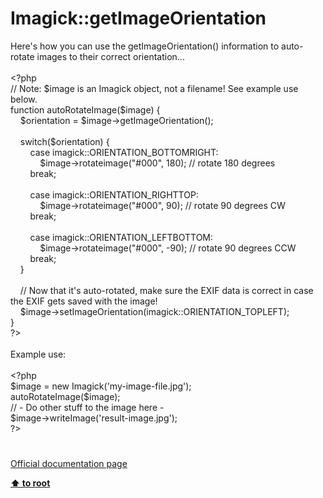 # Imagick::getImageOrientation




<div class="phpcode"><span class="html">
Here&apos;s how you can use the getImageOrientation() information to auto-rotate images to their correct orientation...
<br>
<br><span class="default">&lt;?php
<br></span><span class="comment">// Note: $image is an Imagick object, not a filename! See example use below.
<br></span><span class="keyword">function </span><span class="default">autoRotateImage</span><span class="keyword">(</span><span class="default">$image</span><span class="keyword">) {
<br>&#xA0; &#xA0; </span><span class="default">$orientation </span><span class="keyword">= </span><span class="default">$image</span><span class="keyword">-&gt;</span><span class="default">getImageOrientation</span><span class="keyword">();
<br>
<br>&#xA0; &#xA0; switch(</span><span class="default">$orientation</span><span class="keyword">) {
<br>&#xA0; &#xA0; &#xA0; &#xA0; case </span><span class="default">imagick</span><span class="keyword">::</span><span class="default">ORIENTATION_BOTTOMRIGHT</span><span class="keyword">: 
<br>&#xA0; &#xA0; &#xA0; &#xA0; &#xA0; &#xA0; </span><span class="default">$image</span><span class="keyword">-&gt;</span><span class="default">rotateimage</span><span class="keyword">(</span><span class="string">&quot;#000&quot;</span><span class="keyword">, </span><span class="default">180</span><span class="keyword">); </span><span class="comment">// rotate 180 degrees
<br>&#xA0; &#xA0; &#xA0; &#xA0; </span><span class="keyword">break;
<br>
<br>&#xA0; &#xA0; &#xA0; &#xA0; case </span><span class="default">imagick</span><span class="keyword">::</span><span class="default">ORIENTATION_RIGHTTOP</span><span class="keyword">:
<br>&#xA0; &#xA0; &#xA0; &#xA0; &#xA0; &#xA0; </span><span class="default">$image</span><span class="keyword">-&gt;</span><span class="default">rotateimage</span><span class="keyword">(</span><span class="string">&quot;#000&quot;</span><span class="keyword">, </span><span class="default">90</span><span class="keyword">); </span><span class="comment">// rotate 90 degrees CW
<br>&#xA0; &#xA0; &#xA0; &#xA0; </span><span class="keyword">break;
<br>
<br>&#xA0; &#xA0; &#xA0; &#xA0; case </span><span class="default">imagick</span><span class="keyword">::</span><span class="default">ORIENTATION_LEFTBOTTOM</span><span class="keyword">: 
<br>&#xA0; &#xA0; &#xA0; &#xA0; &#xA0; &#xA0; </span><span class="default">$image</span><span class="keyword">-&gt;</span><span class="default">rotateimage</span><span class="keyword">(</span><span class="string">&quot;#000&quot;</span><span class="keyword">, -</span><span class="default">90</span><span class="keyword">); </span><span class="comment">// rotate 90 degrees CCW
<br>&#xA0; &#xA0; &#xA0; &#xA0; </span><span class="keyword">break;
<br>&#xA0; &#xA0; }
<br>
<br>&#xA0; &#xA0; </span><span class="comment">// Now that it&apos;s auto-rotated, make sure the EXIF data is correct in case the EXIF gets saved with the image!
<br>&#xA0; &#xA0; </span><span class="default">$image</span><span class="keyword">-&gt;</span><span class="default">setImageOrientation</span><span class="keyword">(</span><span class="default">imagick</span><span class="keyword">::</span><span class="default">ORIENTATION_TOPLEFT</span><span class="keyword">);
<br>}
<br></span><span class="default">?&gt;
<br></span>
<br>Example use:
<br>
<br><span class="default">&lt;?php
<br>$image </span><span class="keyword">= new </span><span class="default">Imagick</span><span class="keyword">(</span><span class="string">&apos;my-image-file.jpg&apos;</span><span class="keyword">);
<br></span><span class="default">autoRotateImage</span><span class="keyword">(</span><span class="default">$image</span><span class="keyword">);
<br></span><span class="comment">// - Do other stuff to the image here -
<br></span><span class="default">$image</span><span class="keyword">-&gt;</span><span class="default">writeImage</span><span class="keyword">(</span><span class="string">&apos;result-image.jpg&apos;</span><span class="keyword">);
<br></span><span class="default">?&gt;</span>
</span>
</div>
  

#

[Official documentation page](https://www.php.net/manual/en/imagick.getimageorientation.php)

**[⬆ to root](/)**